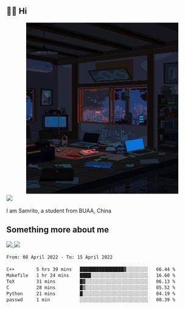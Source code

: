 ## 👋🏻 Hi

<div align="center">
<img alt="GIF" src="https://github.com/xiangsam/xiangsam/blob/271390e4ab50820a4594e3cb94b7ffaa6293de72/0_0EUAvTumWsRa2k6F.gif" width=400 height=450/>
</div>

<a href="https://github.com/xiangsam">
  <img src="https://komarev.com/ghpvc/?username=xiangsam&style=flat-square" />
</a>

I am Samrito, a student from BUAA, China


## Something more about me
<a href="https://github.com/xiangsam">
  <img src="https://github-readme-stats.vercel.app/api?username=xiangsam&show_icons=true&hide_border=true" />
</a>


<a href="https://github.com/xiangsam">
  <img src="https://github-readme-stats.vercel.app/api/top-langs/?username=xiangsam&layout=compact" />
</a>

<!--START_SECTION:waka-->

```text
From: 08 April 2022 - To: 15 April 2022

C++        5 hrs 39 mins   ████████████████▓░░░░░░░░   66.44 %
Makefile   1 hr 24 mins    ████░░░░░░░░░░░░░░░░░░░░░   16.60 %
TeX        31 mins         █▓░░░░░░░░░░░░░░░░░░░░░░░   06.13 %
C          28 mins         █▒░░░░░░░░░░░░░░░░░░░░░░░   05.52 %
Python     21 mins         █░░░░░░░░░░░░░░░░░░░░░░░░   04.19 %
passwd     1 min           ░░░░░░░░░░░░░░░░░░░░░░░░░   00.39 %
```

<!--END_SECTION:waka-->

<!---
xiangsam/xiangsam is a ✨ special ✨ repository because its `README.md` (this file) appears on your GitHub profile.
You can click the Preview link to take a look at your changes.
--->
